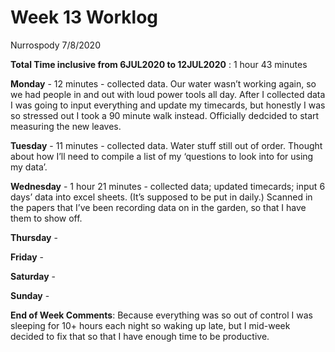 Week 13 Worklog
================
Nurrospody
7/8/2020

**Total Time inclusive from 6JUL2020 to 12JUL2020** : 1 hour 43 minutes

**Monday** - 12 minutes - collected data. Our water wasn’t working
again, so we had people in and out with loud power tools all day. After
I collected data I was going to input everything and update my
timecards, but honestly I was so stressed out I took a 90 minute walk
instead. Officially dedcided to start measuring the new leaves.

**Tuesday** - 11 minutes - collected data. Water stuff still out of
order. Thought about how I’ll need to compile a list of my ‘questions to
look into for using my data’.

**Wednesday** - 1 hour 21 minutes - collected data; updated timecards;
input 6 days’ data into excel sheets. (It’s supposed to be put in
daily.) Scanned in the papers that I’ve been recording data on in the
garden, so that I have them to show off.

**Thursday** -

**Friday** -

**Saturday** -

**Sunday** -

**End of Week Comments**: Because everything was so out of control I was
sleeping for 10+ hours each night so waking up late, but I mid-week
decided to fix that so that I have enough time to be productive.
